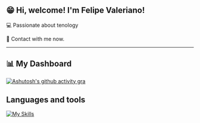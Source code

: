 ## 😁  Hi, welcome! I'm <strong>Felipe Valeriano!</strong>


💻 Passionate about tenology

💬 Contact with me now.

---

## 📊 My Dashboard

[![Ashutosh's github activity gra](https://github-readme-activity-graph.vercel.app/graph?username=FelipeValeriano21&bg_color=000000&color=ffffff&line=ffa200&point=ffffff&area=true&hide_border=true)](https://github.com/ashutosh00710/github-readme-activity-graph)

## Languages and tools

[![My Skills](https://skillicons.dev/icons?i=html,css,bootstrap,js,php,nodejs,python,selenium,git,github,mysql)](https://skillicons.dev)

